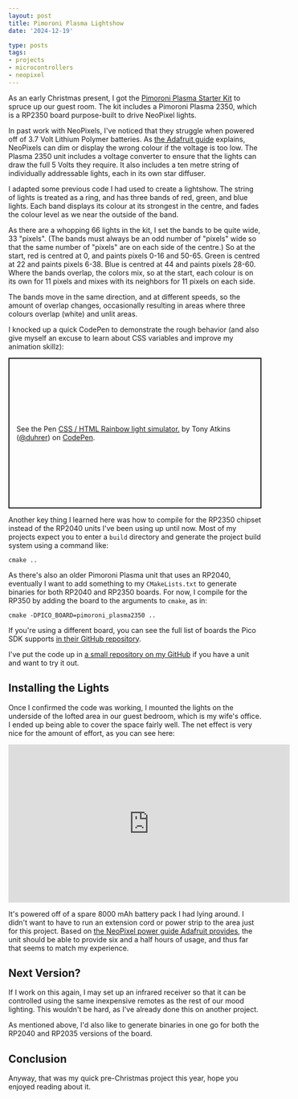 ```yaml
---
layout: post
title: Pimoroni Plasma Lightshow
date: '2024-12-19'

type: posts
tags:
- projects
- microcontrollers
- neopixel
---
```


As an early Christmas present, I got the
[Pimoroni Plasma Starter Kit](https://shop.pimoroni.com/products/plasma-2350?variant=42092628279379)
to spruce up our guest room. The kit includes a Pimoroni Plasma 2350, which is
a RP2350 board purpose-built to drive NeoPixel lights.

In past work with NeoPixels, I've noticed that they struggle when powered off of
3.7 Volt Lithium Polymer batteries. As [the Adafruit
guide](https://learn.adafruit.com/adafruit-neopixel-uberguide/powering-neopixels)
explains, NeoPixels can dim or display the wrong colour if the voltage is too
low. The Plasma 2350 unit includes a voltage converter to ensure that the lights
can draw the full 5 Volts they require. It also includes a ten metre string of
individually addressable lights, each in its own star diffuser.

I adapted some previous code I had used to create a lightshow. The string of
lights is treated as a ring, and has three bands of red, green, and blue lights.
Each band displays its colour at its strongest in the centre, and fades the
colour level as we near the outside of the band.

As there are a whopping 66 lights in the kit, I set the bands to be quite wide,
33 "pixels". (The bands must always be an odd number of "pixels" wide so that
the same number of "pixels" are on each side of the centre.) So at the start,
red is centred at 0, and paints pixels 0-16 and 50-65. Green is centred at
22 and paints pixels 6-38. Blue is centred at 44 and paints pixels 28-60. Where
the bands overlap, the colors mix, so at the start, each colour is on its own
for 11 pixels and mixes with its neighbors for 11 pixels on each side.

The bands move in the same direction, and at different speeds, so the amount
of overlap changes, occasionally resulting in areas where three colours overlap
(white) and unlit areas.

I knocked up a quick CodePen to demonstrate the rough behavior (and also give myself an excuse to learn about CSS variables and improve my animation skillz):

<p class="codepen" data-height="300" data-theme-id="dark" data-default-tab="result" data-slug-hash="pvzpLWm" data-pen-title="CSS / HTML Rainbow light simulator." data-user="duhrer" style="height: 300px; box-sizing: border-box; display: flex; align-items: center; justify-content: center; border: 2px solid; margin: 1em 0; padding: 1em;">
  <span>See the Pen <a href="https://codepen.io/duhrer/pen/pvzpLWm">
  CSS / HTML Rainbow light simulator.</a> by Tony Atkins (<a href="https://codepen.io/duhrer">@duhrer</a>)
  on <a href="https://codepen.io">CodePen</a>.</span>
</p>
<script async src="https://public.codepenassets.com/embed/index.js"></script>

Another key thing I learned here was how to compile for the RP2350 chipset instead of
the RP2040 units I've been using up until now. Most of my projects expect you to
enter a `build` directory and generate the project build system using a command
like:

`cmake ..`

As there's also an older Pimoroni Plasma unit that uses an RP2040, eventually I
want to add something to my `CMakeLists.txt` to generate binaries for both
RP2040 and RP2350 boards. For now, I compile for the RP350 by adding the board
to the arguments to `cmake`, as in:

`cmake -DPICO_BOARD=pimoroni_plasma2350 ..`

If you're using a different board, you can see the full list of boards the Pico
SDK supports [in their GitHub
repository](https://github.com/raspberrypi/pico-sdk/tree/master/src/boards/include/boards).

I've put the code up in [a small repository on my GitHub](https://github.com/duhrer/pimoroni-plasma-rainbow) if you have a unit and
want to try it out.

## Installing the Lights

Once I confirmed the code was working, I mounted the lights on the underside of
the lofted area in our guest bedroom, which is my wife's office. I ended up
being able to cover the space fairly well. The net effect is very nice for the
amount of effort, as you can see here:

<iframe width="560" height="315" src="https://www.youtube.com/embed/s6Uyos-bfrg?si=oKfr_VjVta4GC_sq" title="YouTube video player" frameborder="0" allow="accelerometer; autoplay; clipboard-write; encrypted-media; gyroscope; picture-in-picture; web-share" referrerpolicy="strict-origin-when-cross-origin" allowfullscreen></iframe>

It's powered off of a spare 8000 mAh battery pack I had lying around. I didn't
want to have to run an extension cord or power strip to the area just for this
project. Based on [the NeoPixel power guide Adafruit
provides](https://learn.adafruit.com/adafruit-neopixel-uberguide/powering-neopixels),
the unit should be able to provide six and a half hours of usage, and thus far
that seems to match my experience.

## Next Version?

If I work on this again, I may set up an infrared receiver so that it can be
controlled using the same inexpensive remotes as the rest of our mood lighting.
This wouldn't be hard, as I've already done this on another project.

As mentioned above, I'd also like to generate binaries in one go for both the
RP2040 and RP2035 versions of the board.

## Conclusion

Anyway, that was my quick pre-Christmas project this year, hope you enjoyed
reading about it.